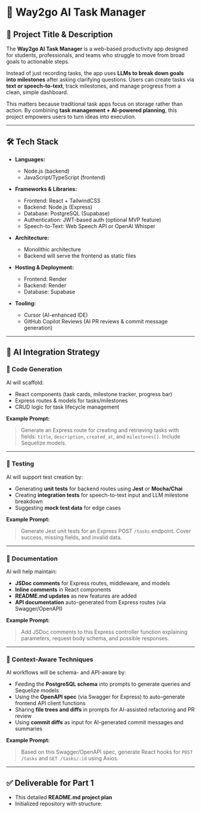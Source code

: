 # 📝 Way2go AI Task Manager

## 🔖 Project Title & Description
The **Way2go AI Task Manager** is a web-based productivity app designed for students, professionals, and teams who struggle to move from broad goals to actionable steps.  

Instead of just recording tasks, the app uses **LLMs to break down goals into milestones** after asking clarifying questions. Users can create tasks via **text or speech-to-text**, track milestones, and manage progress from a clean, simple dashboard.  

This matters because traditional task apps focus on storage rather than action. By combining **task management + AI-powered planning**, this project empowers users to turn ideas into execution.  

---

## 🛠️ Tech Stack
- **Languages:**  
  - Node.js (backend)  
  - JavaScript/TypeScript (frontend)  

- **Frameworks & Libraries:**  
  - Frontend: React + TailwindCSS   
  - Backend: Node.js (Express)  
  - Database: PostgreSQL (Supabase)  
  - Authentication: JWT-based auth (optional MVP feature)  
  - Speech-to-Text: Web Speech API or OpenAI Whisper  

- **Architecture:**  
  - Monolithic architecture  
  - Backend will serve the frontend as static files  

- **Hosting & Deployment:**  
  - Frontend: Render  
  - Backend: Render  
  - Database: Supabase  

- **Tooling:**  
  - Cursor (AI-enhanced IDE)  
  - GitHub Copilot Reviews (AI PR reviews & commit message generation)  

---

## 🧠 AI Integration Strategy

### 🔹 Code Generation
AI will scaffold:  
- React components (task cards, milestone tracker, progress bar)  
- Express routes & models for tasks/milestones  
- CRUD logic for task lifecycle management  

**Example Prompt:**  
> Generate an Express route for creating and retrieving tasks with fields: `title`, `description`, `created_at`, and `milestones[]`. Include Sequelize models.  

---

### 🔹 Testing
AI will support test creation by:  
- Generating **unit tests** for backend routes using **Jest** or **Mocha/Chai**  
- Creating **integration tests** for speech-to-text input and LLM milestone breakdown  
- Suggesting **mock test data** for edge cases  

**Example Prompt:**  
> Generate Jest unit tests for an Express POST `/tasks` endpoint. Cover success, missing fields, and invalid data.  

---

### 🔹 Documentation
AI will help maintain:  
- **JSDoc comments** for Express routes, middleware, and models  
- **Inline comments** in React components  
- **README.md updates** as new features are added  
- **API documentation** auto-generated from Express routes (via Swagger/OpenAPI)  

**Example Prompt:**  
> Add JSDoc comments to this Express controller function explaining parameters, request body schema, and possible responses.  

---

### 🔹 Context-Aware Techniques
AI workflows will be schema- and API-aware by:  
- Feeding the **PostgreSQL schema** into prompts to generate queries and Sequelize models  
- Using the **OpenAPI spec** (via Swagger for Express) to auto-generate frontend API client functions  
- Sharing **file trees and diffs** in prompts for AI-assisted refactoring and PR review  
- Using **commit diffs** as input for AI-generated commit messages and summaries  

**Example Prompt:**  
> Based on this Swagger/OpenAPI spec, generate React hooks for `POST /tasks` and `GET /tasks/:id` using Axios.  

---

## ✅ Deliverable for Part 1
- This detailed **README.md project plan**  
- Initialized repository with structure:  